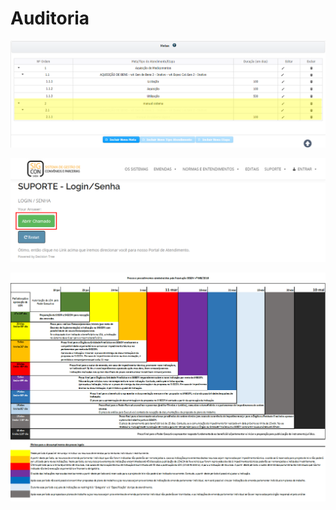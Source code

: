 # Auditoria

![](../../.gitbook/assets/image%20%2884%29.png)

![](../../.gitbook/assets/image%20%285%29.png)

![](../../.gitbook/assets/image%20%281%29.png)

